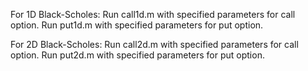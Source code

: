 For 1D Black-Scholes:
Run call1d.m with specified parameters for call option.
Run put1d.m with specified parameters for put option.

For 2D Black-Scholes:
Run call2d.m with specified parameters for call option.
Run put2d.m with specified parameters for put option.
